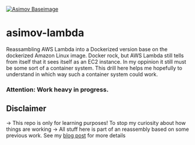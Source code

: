 [![Asimov Baseimage](https://github.com/BenjiTrapp/asimov-lambda/actions/workflows/docker-asimov-baseimage-publish.yml/badge.svg)](https://github.com/BenjiTrapp/asimov-lambda/actions/workflows/docker-asimov-baseimage-publish.yml)

# asimov-lambda
Reassambling AWS Lambda into a Dockerized version base on the dockerized Amazon Linux image. Docker rock, but AWS Lambda still tells from itself that it sees itself as an EC2 instance. In my oppinion it still must be some sort of a container system. This drill here helps me hopefully to understand in which way such a container system could work. 

### Attention: Work heavy in progress. 

## Disclaimer
-> This repo is only for learning purposes! To stop my curiosity about how things are working
-> All stuff here is part of an reassembly based on some previous work. See my [blog post](https://benjitrapp.github.io/hack-the-lambda/) for more details
